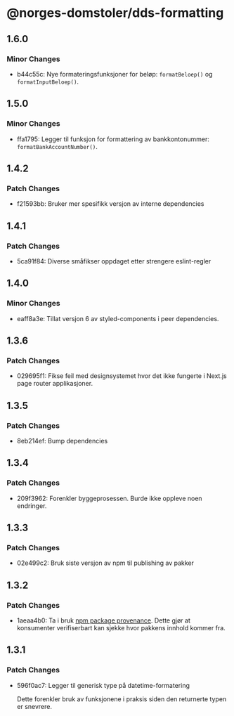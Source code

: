 # @norges-domstoler/dds-formatting

## 1.6.0

### Minor Changes

- b44c55c: Nye formateringsfunksjoner for beløp: `formatBeloep()` og `formatInputBeloep()`.

## 1.5.0

### Minor Changes

- ffa1795: Legger til funksjon for formattering av bankkontonummer: `formatBankAccountNumber()`.

## 1.4.2

### Patch Changes

- f21593bb: Bruker mer spesifikk versjon av interne dependencies

## 1.4.1

### Patch Changes

- 5ca91f84: Diverse småfikser oppdaget etter strengere eslint-regler

## 1.4.0

### Minor Changes

- eaff8a3e: Tillat versjon 6 av styled-components i peer dependencies.

## 1.3.6

### Patch Changes

- 029695f1: Fikse feil med designsystemet hvor det ikke fungerte i Next.js page router applikasjoner.

## 1.3.5

### Patch Changes

- 8eb214ef: Bump dependencies

## 1.3.4

### Patch Changes

- 209f3962: Forenkler byggeprosessen. Burde ikke oppleve noen endringer.

## 1.3.3

### Patch Changes

- 02e499c2: Bruk siste versjon av npm til publishing av pakker

## 1.3.2

### Patch Changes

- 1aeaa4b0: Ta i bruk [npm package provenance](https://github.blog/2023-04-19-introducing-npm-package-provenance/).
  Dette gjør at konsumenter verifiserbart kan sjekke hvor pakkens innhold kommer fra.

## 1.3.1

### Patch Changes

- 596f0ac7: Legger til generisk type på datetime-formatering

  Dette forenkler bruk av funksjonene i praksis siden den returnerte typen er snevrere.
